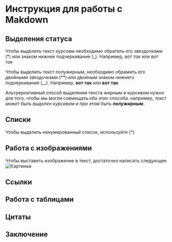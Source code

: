 # Инструкция для работы с Makdown

## Выделения статуса

Чтобы выделить текст курсовм необходимо обратить его  звездочками (*)  или знаком нижнее подчеркивание (_). Например, *вот  так* или _вот так_

Чтобы выделить текст полужирным, необходимо обрамить его двойными звездочками (**) или двойным знаком нижнего подчеркивания (__). 
Например, **вот так** или __вот так__

Альтрернативный способ выделения текста жирным и курсивом нужно для того, чтобы мы могли совмещать оба этих способа. например, _текст может быть выделен курсивом и при этом быть **полужирным**_.

## Списки
Чтобы выделить ненумерованный список, используйте (*)
##  Работа с изображениями

Чтобы выставить изображение в текст, достаточно написать следующее
![Картинка](краска.png)

## Ссылки

## Работа с таблицами

## Цитаты

## Заключение
